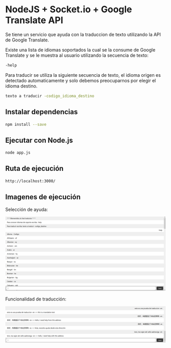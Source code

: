 # NodeJS + Socket.io + Google Translate API

Se tiene un servicio que ayuda con la traduccion de texto utilizando la API de Google Translate.

Existe una lista de idiomas soportados la cual se la consume de Google Translate y se le muestra al usuario utilizando la secuencia de texto:

```sh
-help
```
 Para traducir se utiliza la siguiente secuencia de texto, el idioma origen es detectado automaticamente y solo debemos preocuparnos por elegir el idioma destino.
```sh
texto a traducir -codigo_idioma_destino
```

## Instalar dependencias

```bash
npm install --save
```

## Ejecutar con Node.js

```bash
node app.js
```

## Ruta de ejecución

```bash
http://localhost:3000/
```

## Imagenes de ejecución

Selección de ayuda:

![alt text](./img/help.PNG)

Funcionalidad de traducción:

![alt text](./img/trans.PNG)